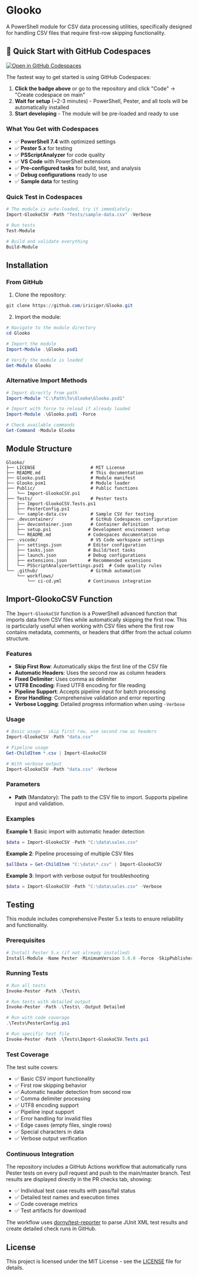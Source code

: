 # Glooko

A PowerShell module for CSV data processing utilities, specifically designed for handling CSV files that require first-row skipping functionality.

## 🚀 Quick Start with GitHub Codespaces

[![Open in GitHub Codespaces](https://github.com/codespaces/badge.svg)](https://github.com/codespaces/new?hide_repo_select=true&ref=main&repo=iricigor/Glooko)

The fastest way to get started is using GitHub Codespaces:

1. **Click the badge above** or go to the repository and click "Code" → "Create codespace on main"
2. **Wait for setup** (~2-3 minutes) - PowerShell, Pester, and all tools will be automatically installed
3. **Start developing** - The module will be pre-loaded and ready to use

### What You Get with Codespaces
- ✅ **PowerShell 7.4** with optimized settings
- ✅ **Pester 5.x** for testing
- ✅ **PSScriptAnalyzer** for code quality
- ✅ **VS Code** with PowerShell extensions
- ✅ **Pre-configured tasks** for build, test, and analysis
- ✅ **Debug configurations** ready to use
- ✅ **Sample data** for testing

### Quick Test in Codespaces
```powershell
# The module is auto-loaded, try it immediately:
Import-GlookoCSV -Path "Tests/sample-data.csv" -Verbose

# Run tests
Test-Module

# Build and validate everything
Build-Module
```

## Installation

### From GitHub

1. Clone the repository:
```powershell
git clone https://github.com/iricigor/Glooko.git
```

2. Import the module:
```powershell
# Navigate to the module directory
cd Glooko

# Import the module
Import-Module .\Glooko.psd1

# Verify the module is loaded
Get-Module Glooko
```

### Alternative Import Methods

```powershell
# Import directly from path
Import-Module "C:\Path\To\Glooko\Glooko.psd1"

# Import with force to reload if already loaded
Import-Module .\Glooko.psd1 -Force

# Check available commands
Get-Command -Module Glooko
```

## Module Structure

```
Glooko/
├── LICENSE                     # MIT License
├── README.md                   # This documentation
├── Glooko.psd1                 # Module manifest
├── Glooko.psm1                 # Module loader
├── Public/                     # Public functions
│   └── Import-GlookoCSV.ps1
├── Tests/                      # Pester tests
│   ├── Import-GlookoCSV.Tests.ps1
│   ├── PesterConfig.ps1
│   └── sample-data.csv         # Sample CSV for testing
├── .devcontainer/              # GitHub Codespaces configuration
│   ├── devcontainer.json       # Container definition
│   ├── setup.ps1              # Development environment setup
│   └── README.md              # Codespaces documentation
├── .vscode/                    # VS Code workspace settings
│   ├── settings.json          # Editor configuration
│   ├── tasks.json             # Build/test tasks
│   ├── launch.json            # Debug configurations
│   ├── extensions.json        # Recommended extensions
│   └── PSScriptAnalyzerSettings.psd1  # Code quality rules
└── .github/                    # GitHub automation
    └── workflows/
        └── ci-cd.yml          # Continuous integration
```

## Import-GlookoCSV Function

The `Import-GlookoCSV` function is a PowerShell advanced function that imports data from CSV files while automatically skipping the first row. This is particularly useful when working with CSV files where the first row contains metadata, comments, or headers that differ from the actual column structure.

### Features

- **Skip First Row**: Automatically skips the first line of the CSV file
- **Automatic Headers**: Uses the second row as column headers
- **Fixed Delimiter**: Uses comma as delimiter
- **UTF8 Encoding**: Fixed UTF8 encoding for file reading
- **Pipeline Support**: Accepts pipeline input for batch processing
- **Error Handling**: Comprehensive validation and error reporting
- **Verbose Logging**: Detailed progress information when using `-Verbose`

### Usage

```powershell
# Basic usage - skip first row, use second row as headers
Import-GlookoCSV -Path "data.csv"

# Pipeline usage
Get-ChildItem *.csv | Import-GlookoCSV

# With verbose output
Import-GlookoCSV -Path "data.csv" -Verbose
```

### Parameters

- **Path** (Mandatory): The path to the CSV file to import. Supports pipeline input and validation.

### Examples

**Example 1**: Basic import with automatic header detection
```powershell
$data = Import-GlookoCSV -Path "C:\data\sales.csv"
```

**Example 2**: Pipeline processing of multiple CSV files
```powershell
$allData = Get-ChildItem "C:\data\*.csv" | Import-GlookoCSV
```

**Example 3**: Import with verbose output for troubleshooting
```powershell
$data = Import-GlookoCSV -Path "C:\data\sales.csv" -Verbose
```

## Testing

This module includes comprehensive Pester 5.x tests to ensure reliability and functionality.

### Prerequisites

```powershell
# Install Pester 5.x (if not already installed)
Install-Module -Name Pester -MinimumVersion 5.0.0 -Force -SkipPublisherCheck
```

### Running Tests

```powershell
# Run all tests
Invoke-Pester -Path .\Tests\

# Run tests with detailed output
Invoke-Pester -Path .\Tests\ -Output Detailed

# Run with code coverage
.\Tests\PesterConfig.ps1

# Run specific test file
Invoke-Pester -Path .\Tests\Import-GlookoCSV.Tests.ps1
```

### Test Coverage

The test suite covers:
- ✅ Basic CSV import functionality
- ✅ First row skipping behavior
- ✅ Automatic header detection from second row
- ✅ Comma delimiter processing
- ✅ UTF8 encoding support
- ✅ Pipeline input support
- ✅ Error handling for invalid files
- ✅ Edge cases (empty files, single rows)
- ✅ Special characters in data
- ✅ Verbose output verification

### Continuous Integration

The repository includes a GitHub Actions workflow that automatically runs Pester tests on every pull request and push to the main/master branch. Test results are displayed directly in the PR checks tab, showing:

- ✅ Individual test case results with pass/fail status
- ✅ Detailed test names and execution times
- ✅ Code coverage metrics
- ✅ Test artifacts for download

The workflow uses [dorny/test-reporter](https://github.com/dorny/test-reporter) to parse JUnit XML test results and create detailed check runs in GitHub.

## License

This project is licensed under the MIT License - see the [LICENSE](LICENSE) file for details.
